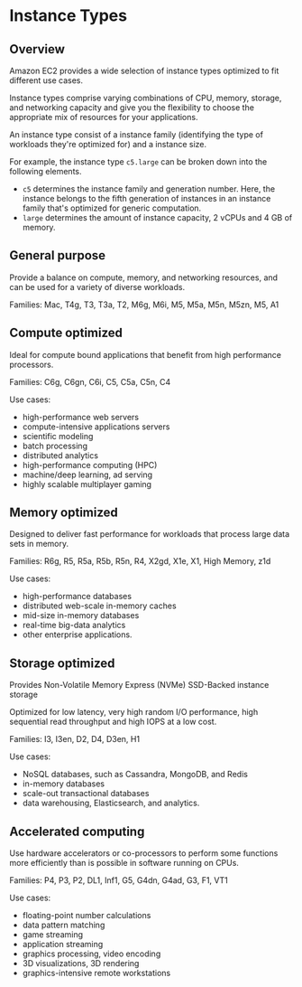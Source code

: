 # Instance Types

## Overview

Amazon EC2 provides a wide selection of instance types optimized to fit different use cases.

Instance types comprise varying combinations of CPU, memory, storage, and networking capacity and give you the flexibility to choose the appropriate mix of resources for your applications.

An instance type consist of a instance family (identifying the type of workloads they're optimized for) and a instance size.

For example, the instance type `c5.large` can be broken down into the following elements.

- `c5` determines the instance family and generation number. Here, the instance belongs to the fifth generation of instances in an instance family that's optimized for generic computation.
- `large` determines the amount of instance capacity, 2 vCPUs and 4 GB of memory.


## General purpose

Provide a balance on compute, memory, and networking resources, and can be used for a variety of diverse workloads.

Families: Mac, T4g, T3, T3a, T2, M6g, M6i, M5, M5a, M5n, M5zn, M5, A1


## Compute optimized

Ideal for compute bound applications that benefit from high performance processors.

Families: C6g, C6gn, C6i, C5, C5a, C5n, C4

Use cases:
- high-performance web servers
- compute-intensive applications servers
- scientific modeling
- batch processing
- distributed analytics
- high-performance computing (HPC)
- machine/deep learning, ad serving
- highly scalable multiplayer gaming


## Memory optimized

Designed to deliver fast performance for workloads that process large data sets in memory.

Families: R6g, R5, R5a, R5b, R5n, R4, X2gd, X1e, X1, High Memory, z1d

Use cases:
- high-performance databases
- distributed web-scale in-memory caches
- mid-size in-memory databases
- real-time big-data analytics
- other enterprise applications.


## Storage optimized

Provides Non-Volatile Memory Express (NVMe) SSD-Backed instance storage

Optimized for low latency, very high random I/O performance, high sequential read throughput and high IOPS at a low cost.

Families: I3, I3en, D2, D4, D3en, H1

Use cases:
- NoSQL databases, such as Cassandra, MongoDB, and Redis
- in-memory databases
- scale-out transactional databases
- data warehousing, Elasticsearch, and analytics.


## Accelerated computing

Use hardware accelerators or co-processors to perform some functions more efficiently than is possible in software running on CPUs.

Families: P4, P3, P2, DL1, Inf1, G5, G4dn, G4ad, G3, F1, VT1

Use cases:
- floating-point number calculations
- data pattern matching
- game streaming
- application streaming
- graphics processing, video encoding
- 3D visualizations, 3D rendering
- graphics-intensive remote workstations
